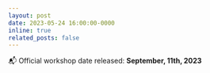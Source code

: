 ```yaml
---
layout: post
date: 2023-05-24 16:00:00-0000
inline: true
related_posts: false
---
```


:mailbox_with_mail: Official workshop date released: **September, 11th, 2023**